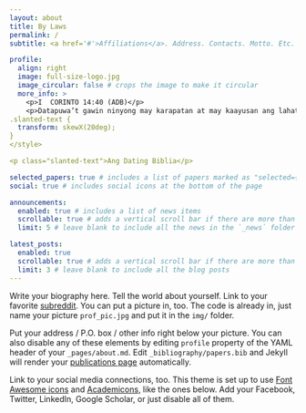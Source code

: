 ```yaml
---
layout: about
title: By Laws
permalink: /
subtitle: <a href='#'>Affiliations</a>. Address. Contacts. Motto. Etc.

profile:
  align: right
  image: full-size-logo.jpg
  image_circular: false # crops the image to make it circular
  more_info: >
    <p>I  CORINTO 14:40 (ADB)</p>
    <p>Datapuwa’t gawin ninyong may karapatan at may kaayusan ang lahat ng mga bagay.</p>
.slanted-text {
  transform: skewX(20deg);
}
</style>

<p class="slanted-text">Ang Dating Biblia</p>

selected_papers: true # includes a list of papers marked as "selected={true}"
social: true # includes social icons at the bottom of the page

announcements:
  enabled: true # includes a list of news items
  scrollable: true # adds a vertical scroll bar if there are more than 3 news items
  limit: 5 # leave blank to include all the news in the `_news` folder

latest_posts:
  enabled: true
  scrollable: true # adds a vertical scroll bar if there are more than 3 new posts items
  limit: 3 # leave blank to include all the blog posts
---
```


Write your biography here. Tell the world about yourself. Link to your favorite [subreddit](http://reddit.com). You can put a picture in, too. The code is already in, just name your picture `prof_pic.jpg` and put it in the `img/` folder.

Put your address / P.O. box / other info right below your picture. You can also disable any of these elements by editing `profile` property of the YAML header of your `_pages/about.md`. Edit `_bibliography/papers.bib` and Jekyll will render your [publications page](/al-folio/publications/) automatically.

Link to your social media connections, too. This theme is set up to use [Font Awesome icons](https://fontawesome.com/) and [Academicons](https://jpswalsh.github.io/academicons/), like the ones below. Add your Facebook, Twitter, LinkedIn, Google Scholar, or just disable all of them.
